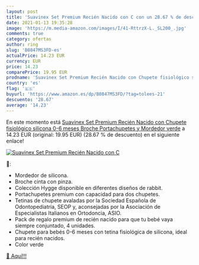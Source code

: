 ```yaml
---
layout: post
title: 'Suavinex Set Premium Recién Nacido con C con un 28.67 % de descuento'
date: 2021-01-13 19:35:28
image: 'https://m.media-amazon.com/images/I/41-RttrzX-L._SL200_.jpg'
comments: true
category: ofertas
author: ring
slug: 'B0847MS3FD-es'
actualPrice: 14.23 EUR
currency: EUR
price: 14.23
comparePrice: 19.95 EUR
prodname: 'Suavinex Set Premium Recién Nacido con Chupete fisiológico silicona 0-6 meses  Broche  Portachupetes y Mordedor  verde'
country: 'es'
flag: '🇪🇸'
buyurl: 'https://www.amazon.es/dp/B0847MS3FD/?tag=tolees-21'
descuento: '28.67'
average: '14.23'
---
```


En este momento está [Suavinex Set Premium Recién Nacido con Chupete fisiológico silicona 0-6 meses  Broche  Portachupetes y Mordedor  verde](https://www.amazon.es/dp/B0847MS3FD/?tag=tolees-21) a 14.23 EUR (original: 19.95 EUR) (28.67 %  de descuento) en el siguiente enlace!

[![Suavinex Set Premium Recién Nacido con C](https://m.media-amazon.com/images/I/41-RttrzX-L._SL200_.jpg)](https://www.amazon.es/dp/B0847MS3FD/?tag=tolees-21)

🔎:

- Mordedor de silicona.
- Broche cinta con pinza.
- Colección Hygge disponible en diferentes diseños de rabbit.
- Portachupetes premium con capacidad para dos chupetes.
- Tetinas de chupete avaladas por la Sociedad Española de Odontopediatría, SEOP y, aconsejadas por la Asociación de Especialistas Italianos en Ortodoncia, ASIO.
- Pack de regalo premium de recién nacido para que tu bebé vaya siempre conjuntado, 4 unidades.
- Chupete para bebés 0-6 meses con tetina fisiológica de silicona, ideal para recién nacidos.
- Color verde

[🛒 Aquí!!!](https://www.amazon.es/dp/B0847MS3FD/?tag=tolees-21)
